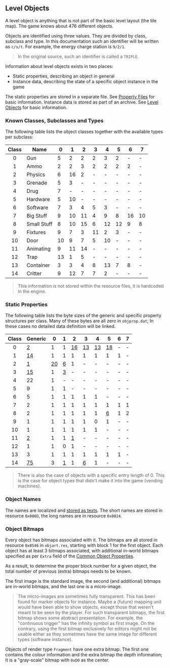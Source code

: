 ## Level Objects

A level object is anything that is not part of the basic level layout (the tile map). The game knows about 476 different objects.

Objects are identified using three values. They are divided by class, subclass and type. In this documentation such an identifier will be written as ```c/s/t```. For example, the energy charge station is ```9/2/1```.

> In the original source, such an identifier is called a ```TRIPLE```.

Information about level objects exists in two places:
* Static properties, describing an object in general
* Instance data, describing the state of a specific object instance in the game

The static properties are stored in a separate file. See [Property Files](../fileFormat/PropertyFiles.md) for basic information.
Instance data is stored as part of an archive. See [Level Objects](../archives/levelObjects.md) for basic information.

### Known Classes, Subclasses and Types

The following table lists the object classes together with the available types per subclass:

| Class | Name                               | 0  | 1  | 2  | 3  | 4  | 5  | 6  | 7  |
|:-----:|------------------------------------|----|----|----|----|----|----|----|----|
|   0   | Gun                                | 5  | 2  | 2  | 2  | 3  | 2  | -  | -  |
|   1   | Ammo                               | 2  | 2  | 3  | 2  | 2  | 2  | 2  | -  |
|   2   | Physics                            | 6  | 16 | 2  | -  | -  | -  | -  | -  |
|   3   | Grenade                            | 5  | 3  | -  | -  | -  | -  | -  | -  |
|   4   | Drug                               | 7  | -  | -  | -  | -  | -  | -  | -  |
|   5   | Hardware                           | 5  | 10 | -  | -  | -  | -  | -  | -  |
|   6   | Software                           | 7  | 3  | 4  | 5  | 3  | -  | -  | -  |
|   7   | Big Stuff                          | 9  | 10 | 11 | 4  | 9  | 8  | 16 | 10 |
|   8   | Small Stuff                        | 8  | 10 | 15 | 6  | 12 | 12 | 9  | 8  |
|   9   | Fixtures                           | 9  | 7  | 3  | 11 | 2  | 3  | -  | -  |
|   10  | Door                               | 10 | 9  | 7  | 5  | 10 | -  | -  | -  |
|   11  | Animating                          | 9  | 11 | 14 | -  | -  | -  | -  | -  |
|   12  | Trap                               | 13 | 1  | 5  | -  | -  | -  | -  | -  |
|   13  | Container                          | 3  | 3  | 4  | 8  | 13 | 7  | 8  | -  |
|   14  | Critter                            | 9  | 12 | 7  | 7  | 2  | -  | -  | -  |

> This information is not stored within the resource files, it is hardcoded in the engine.


### Static Properties

The following table lists the byte sizes of the generic and specific property structures per class.
Many of these bytes are all zero in ```objprop.dat```; In these cases no detailed data definition will be linked.

| Class | Generic                                     | 0         | 1         | 2         | 3         | 4         | 5         | 6  | 7  |
|:-----:|---------------------------------------------|-----------|-----------|-----------|-----------|-----------|-----------|----|----|
|   0   | [2](00_Gun/gunProperties.md)                | 1         | 1         | [16][0/2] | [13][0/3] | [13][0/4] | [18][0/5] | -  | -  |
|   1   | [14](01_Ammo/ammoProperties.md)             | 1         | 1         | 1         | 1         | 1         | 1         | 1  | -  |
|   2   | [1](02_Physics/physicsProperties.md)        | [20][2/0] | [6][2/1]  | 1         | -         | -         | -         | -  | -  |
|   3   | [15](03_Grenade/grenadeProperties.md)       | 1         | [3][3/1]  | -         | -         | -         | -         | -  | -  |
|   4   | 22                                          | 1         | -         | -         | -         | -         | -         | -  | -  |
|   5   | 9                                           | 1         | 1         | -         | -         | -         | -         | -  | -  |
|   6   | 5                                           | 1         | 1         | 1         | 1         | 1         | -         | -  | -  |
|   7   | 2                                           | 1         | 1         | 1         | 1         | 1         | 1         | 1  | 1  |
|   8   | 2                                           | 1         | 1         | 1         | 1         | 1         | [6][8/5]  | 1  | 2  |
|   9   | 1                                           | 1         | 1         | 1         | 1         | 0         | 1         | -  | -  |
|   10  | 1                                           | 1         | 1         | 1         | 1         | 1         | -         | -  | -  |
|   11  | [2](11_Animating/animatingProperties.md)    | 1         | 1         | [1][11/2] | -         | -         | -         | -  | -  |
|   12  | 1                                           | 1         | 0         | 1         | -         | -         | -         | -  | -  |
|   13  | 3                                           | 1         | 1         | 1         | 1         | 1         | 1         | 1  | -  |
|   14  | [75](14_Critter/critterProperties.md)       | 3         | [1][14/1] | 1         | [6][14/3] | 1         | -         | -  | -  |


> There is also the case of objects with a specific entry length of 0. This is the case for object types that didn't make it into the game (vending machines).

[0/2]: 00_Gun/gunProperties.md#specific-2-properties
[0/3]: 00_Gun/gunProperties.md#specific-3-properties
[0/4]: 00_Gun/gunProperties.md#specific-4-properties
[0/5]: 00_Gun/gunProperties.md#specific-5-properties
[2/0]: 02_Physics/physicsProperties.md#specific-0-properties
[2/1]: 02_Physics/physicsProperties.md#specific-1-properties
[3/1]: 03_Grenade/grenadeProperties.md#specific-1-properties
[8/5]: 08_SmallStuff/smallStuffProperties.md#cyberspace-items-specific-properties
[11/2]: 11_Animating/animatingProperties.md#specific-2-properties
[14/1]: 14_Critter/critterProperties.md#specific-1-properties
[14/3]: 14_Critter/critterProperties.md#cyberspace-critters-specific-properties


### Object Names

The names are localized and [stored as texts](../media/Texts.md). The short names are stored in resource ```0x086D```, the long
names are in resource ```0x0024```.


### Object Bitmaps

Every object has bitmaps associated with it. The bitmaps are all stored in resource ```0x0546``` in ```objart.res```, starting with block 1 for the first object. Each object has at least 3 bitmaps associated, with additional in-world bitmaps specified as per ```Extra``` field of the [Common Object Properties](../fileFormat/PropertyFiles.md#common-table).

As a result, to determine the proper block number for a given object, the total number of previous (extra) bitmaps needs to be known.

The first image is the standard image, the second (and additional) bitmaps are in-world bitmaps, and the last one is a micro-image.

> The micro-images are sometimes fully transparent. This has been found for marker objects for instance.
> Maybe a (future) mapping unit would have been able to show objects, except those that weren't meant to be seen by the player.
> For such transparent bitmaps, the first bitmap shows some abstract presentation. For example, the "continuous trigger" has the infinity symbol as first image.
> On the contrary, using the first bitmap exclusively for editors might not be usable either as they sometimes have the same image for different types (software instance).

Objects of render type ```Fragment``` have one extra bitmap. The first one contains the colour information and the extra bitmap the depth information; It is a "gray-scale" bitmap with ```0xD0``` as the center.

